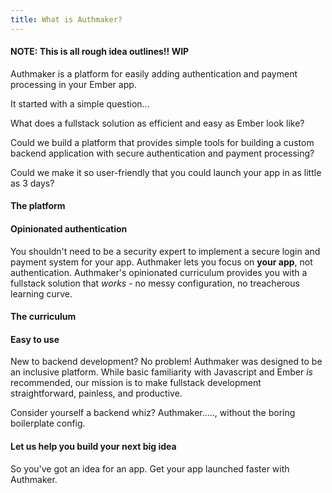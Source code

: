 ```yaml
---
title: What is Authmaker?
---
```


#### NOTE: This is all rough idea outlines!! WIP

Authmaker is a platform for easily adding authentication and payment processing in your Ember app.

It started with a simple question...

What does a fullstack solution as efficient and easy as Ember look like?

Could we build a platform that provides simple tools for building a custom backend application with secure authentication and payment processing?

Could we make it so user-friendly that you could launch your app in as little as 3 days?

#### The platform


#### Opinionated authentication

You shouldn't need to be a security expert to implement a secure login and payment system for your app. Authmaker lets you focus on **your app**, not authentication. Authmaker's opinionated curriculum provides you with a fullstack solution that _works_ - no messy configuration, no treacherous learning curve.

#### The curriculum

#### Easy to use

New to backend development? No problem! Authmaker was designed to be an inclusive platform. While basic familiarity with Javascript and Ember _is_ recommended, our mission is to make fullstack development straightforward, painless, and productive.

Consider yourself a backend whiz? Authmaker....., without the boring boilerplate config.


#### Let us help you build your next big idea

So you've got an idea for an app. Get your app launched faster with Authmaker.
